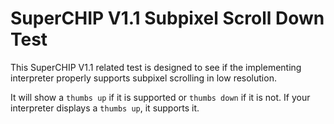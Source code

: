 # SuperCHIP V1.1 Subpixel Scroll Down Test
This SuperCHIP V1.1 related test is designed to see if the implementing interpreter properly supports subpixel scrolling in low resolution.

It will show a `thumbs up` if it is supported or `thumbs down` if it is not.  If your interpreter displays a `thumbs up`, it supports it.
